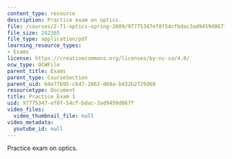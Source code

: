 ```yaml
---
content_type: resource
description: Practice exam on optics.
file: /courses/2-71-optics-spring-2009/97775347ef8f54cfbdac3ad9459d867f_MIT2_71S09_practice1.pdf
file_size: 242365
file_type: application/pdf
learning_resource_types:
- Exams
license: https://creativecommons.org/licenses/by-nc-sa/4.0/
ocw_type: OCWFile
parent_title: Exams
parent_type: CourseSection
parent_uid: 64e77695-cb47-2863-d60a-b432b2729d60
resourcetype: Document
title: Practice Exam 1
uid: 97775347-ef8f-54cf-bdac-3ad9459d867f
video_files:
  video_thumbnail_file: null
video_metadata:
  youtube_id: null
---
```

Practice exam on optics.